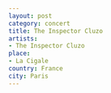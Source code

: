 ```yaml
---
layout: post
category: concert
title: The Inspector Cluzo
artists: 
- The Inspector Cluzo
place: 
- La Cigale
country: France
city: Paris
---
```



